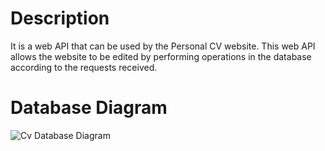 # Description
It is a web API that can be used by the Personal CV website. This web API allows the website to be edited by performing operations in the database according to the requests received.

# Database Diagram

![Cv Database Diagram](https://github.com/Nuri-Akseli/CvAPI/assets/89780770/443e80c4-723d-4b9e-81c5-eb5a6a657867)
